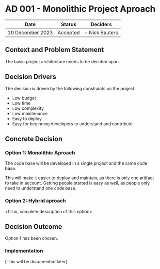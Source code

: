 # AD 001 - Monolithic Project Aproach

| Date             | Status   | Deciders       |
|------------------|----------|----------------|
| 10 December 2023 | Accepted | - Nick Bauters |

## Context and Problem Statement

The basic project architecture needs to be decided upon.

## Decision Drivers

The decision is driven by the following constraints on the project:
- Low budget
- Low time
- Low complexity
- Low maintenance
- Easy to deploy
- Easy for beginning developers to understand and contribute

## Concrete Decision

### Option 1: Monolithic Aproach

The code base will be developed in a single project and the same code base.

This will make it easier to deploy and maintain, as there is only one artifact to take in account.
Getting people started is easy as well, as people only need to understand one code base.


### Option 2: Hybrid aproach

<fill in, complete description of this option>

## Decision Outcome

Option 1 has been chosen.

### Implementation

[This will be documented later]